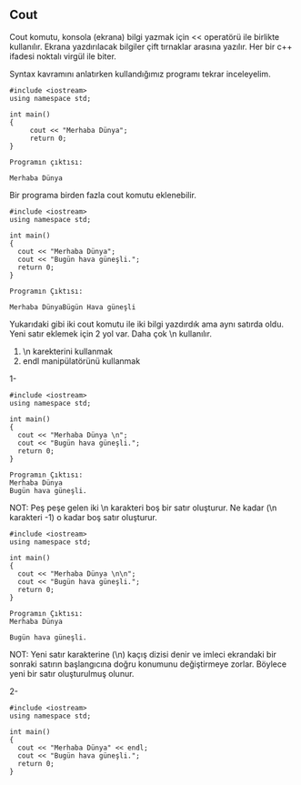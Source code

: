 ## Cout
Cout komutu, konsola (ekrana) bilgi yazmak için << operatörü ile birlikte kullanılır. Ekrana yazdırılacak bilgiler çift tırnaklar arasına yazılır. Her bir c++ ifadesi noktalı virgül ile biter.

Syntax kavramını anlatırken kullandığımız programı tekrar inceleyelim.
```
#include <iostream>
using namespace std;

int main()
{
     cout << "Merhaba Dünya";
     return 0;
}

Programın çıktısı:

Merhaba Dünya
```

Bir programa birden fazla cout komutu eklenebilir.
```
#include <iostream>
using namespace std;

int main() 
{
  cout << "Merhaba Dünya";
  cout << "Bugün hava güneşli.";
  return 0;
}

Programın Çıktısı:

Merhaba DünyaBügün Hava güneşli
```

Yukarıdaki gibi iki cout komutu ile iki bilgi yazdırdık ama aynı satırda oldu. Yeni satır eklemek için 2 yol var. Daha çok \n kullanılır.
1) \n karekterini kullanmak
2) endl manipülatörünü kullanmak


1-
```
#include <iostream>
using namespace std;

int main() 
{
  cout << "Merhaba Dünya \n";
  cout << "Bugün hava güneşli.";
  return 0;
}

Programın Çıktısı:
Merhaba Dünya
Bugün hava güneşli.
```
NOT: Peş peşe gelen iki \n karakteri boş bir satır oluşturur. Ne kadar (\n karakteri -1) o kadar boş satır oluşturur.
```
#include <iostream>
using namespace std;

int main() 
{
  cout << "Merhaba Dünya \n\n";
  cout << "Bugün hava güneşli.";
  return 0;
}

Programın Çıktısı:
Merhaba Dünya

Bugün hava güneşli.
```
NOT: Yeni satır karakterine (\n) kaçış dizisi denir ve imleci ekrandaki bir sonraki satırın başlangıcına doğru konumunu değiştirmeye zorlar. Böylece yeni bir satır oluşturulmuş olunur.



2-
```
#include <iostream>
using namespace std;

int main() 
{
  cout << "Merhaba Dünya" << endl;
  cout << "Bugün hava güneşli.";
  return 0;
}
```



